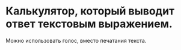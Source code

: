 # Калькулятор, который выводит ответ текстовым выражением. 
Можно использовать голос, вместо печатания текста.
